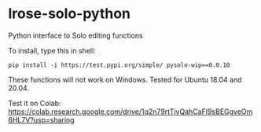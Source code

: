 # lrose-solo-python
Python interface to Solo editing functions

To install, type this in shell: 

```shell
pip install -i https://test.pypi.org/simple/ pysolo-wip==0.0.10 
```
These functions will not work on Windows. Tested for Ubuntu 18.04 and 20.04.

Test it on Colab: https://colab.research.google.com/drive/1q2n79rtTjvQahCaFI9sBEGgveOm6HL7V?usp=sharing
